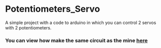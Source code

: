 # Potentiometers_Servo

A simple project with a code to arduino in which you can control 2 servos with 2 potentiometers.

### You can view how make the same circuit as the mine [here](https://www.tinkercad.com/things/eXxkIkl10o6-2-arduinos-e-1-sonho)
